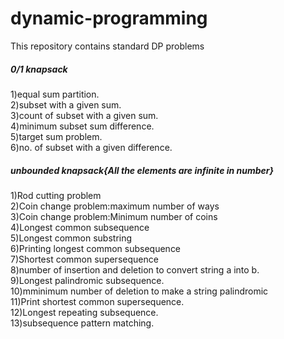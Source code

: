 # dynamic-programming
This repository contains standard DP problems
<h5>0/1 knapsack</h5>
1)equal sum partition.<br/>
2)subset with a given sum.<br/>
3)count of subset with a given sum.<br/>
4)minimum subset sum difference.<br/>
5)target sum problem.<br/>
6)no. of subset with a given difference.<br/>
<h5>unbounded knapsack{All the elements are infinite in number}</h5>
1)Rod cutting problem<br/>
2)Coin change problem:maximum number of ways<br/>
3)Coin change problem:Minimum number of coins<br/>
4)Longest common subsequence<br/>
5)Longest common substring<br/>
6)Printing longest common subsequence<br/>
7)Shortest common supersequence<br/>
8)number of insertion and deletion to convert string a into b.<br/>
9)Longest palindromic subsequence.<br/>
10)mminimum number of deletion to make a string palindromic<br/>
11)Print shortest common supersequence.<br/>
12)Longest repeating subsequence.<br/>
13)subsequence pattern matching.<br/>
